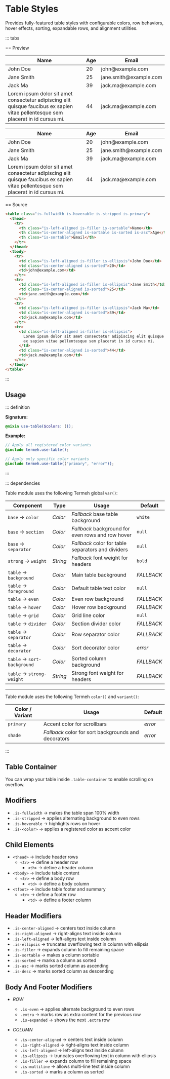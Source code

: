 # Table Styles

Provides fully-featured table styles with configurable colors, row behaviors, hover effects, sorting, expandable rows, and alignment utilities.

::: tabs

== Preview

<!-- markdownlint-disable MD033 -->
<Preview>
  <div class="demo">
    <table class="is-fullwidth is-hoverable is-stripped is-primary">
      <thead>
        <tr>
          <th class="is-left-aligned is-filler is-sortable">Name</th>
          <th class="is-center-aligned is-sortable is-sorted is-asc">Age</th>
          <th class="is-sortable">Email</th>
        </tr>
      </thead>
      <tbody>
        <tr>
          <td class="is-left-aligned is-filler is-ellipsis">John Doe</td>
          <td class="is-center-aligned is-sorted">20</td>
          <td>john@example.com</td>
        </tr>
        <tr>
          <td class="is-left-aligned is-filler is-ellipsis">Jane Smith</td>
          <td class="is-center-aligned is-sorted">25</td>
          <td>jane.smith@example.com</td>
        </tr>
        <tr>
          <td class="is-left-aligned is-filler is-ellipsis">Jack Ma</td>
          <td class="is-center-aligned is-sorted">39</td>
          <td>jack.ma@example.com</td>
        </tr>
        <tr>
          <td class="is-left-aligned is-filler is-ellipsis">
            Lorem ipsum dolor sit amet consectetur adipiscing elit quisque faucibus
            ex sapien vitae pellentesque sem placerat in id cursus mi.
          </td>
          <td class="is-center-aligned is-sorted">44</td>
          <td>jack.ma@example.com</td>
        </tr>
      </tbody>
    </table>
  </div>
  <div class="demo">
    <table class="is-fullwidth is-hoverable is-stripped is-maroon">
      <thead>
        <tr>
          <th class="is-left-aligned is-filler is-sorted is-asc is-sortable">Name</th>
          <th class="is-center-aligned is-sortable">Age</th>
          <th class="is-sortable">Email</th>
        </tr>
      </thead>
      <tbody>
        <tr>
          <td class="is-left-aligned is-filler is-sorted is-ellipsis">John Doe</td>
          <td class="is-center-aligned">20</td>
          <td>john@example.com</td>
        </tr>
        <tr>
          <td class="is-left-aligned is-filler is-sorted is-ellipsis">Jane Smith</td>
          <td class="is-center-aligned">25</td>
          <td>jane.smith@example.com</td>
        </tr>
        <tr>
          <td class="is-left-aligned is-filler is-sorted is-ellipsis">Jack Ma</td>
          <td class="is-center-aligned">39</td>
          <td>jack.ma@example.com</td>
        </tr>
        <tr>
          <td class="is-left-aligned is-filler is-sorted is-ellipsis">
            Lorem ipsum dolor sit amet consectetur adipiscing elit quisque faucibus
            ex sapien vitae pellentesque sem placerat in id cursus mi.
          </td>
          <td class="is-center-aligned">44</td>
          <td>jack.ma@example.com</td>
        </tr>
      </tbody>
    </table>
  </div>
</Preview>
<!-- markdownlint-enable MD033 -->

== Source

```html
<table class="is-fullwidth is-hoverable is-stripped is-primary">
  <thead>
    <tr>
      <th class="is-left-aligned is-filler is-sortable">Name</th>
      <th class="is-center-aligned is-sortable is-sorted is-asc">Age</th>
      <th class="is-sortable">Email</th>
    </tr>
  </thead>
  <tbody>
    <tr>
      <td class="is-left-aligned is-filler is-ellipsis">John Doe</td>
      <td class="is-center-aligned is-sorted">20</td>
      <td>john@example.com</td>
    </tr>
    <tr>
      <td class="is-left-aligned is-filler is-ellipsis">Jane Smith</td>
      <td class="is-center-aligned is-sorted">25</td>
      <td>jane.smith@example.com</td>
    </tr>
    <tr>
      <td class="is-left-aligned is-filler is-ellipsis">Jack Ma</td>
      <td class="is-center-aligned is-sorted">39</td>
      <td>jack.ma@example.com</td>
    </tr>
    <tr>
      <td class="is-left-aligned is-filler is-ellipsis">
        Lorem ipsum dolor sit amet consectetur adipiscing elit quisque faucibus
        ex sapien vitae pellentesque sem placerat in id cursus mi.
      </td>
      <td class="is-center-aligned is-sorted">44</td>
      <td>jack.ma@example.com</td>
    </tr>
  </tbody>
</table>
```

:::

## Usage

::: definition

**Signature:**

```scss
@mixin use-table($colors: ());
```

**Example:**

```scss
// Apply all registered color variants
@include termeh.use-table();

// Apply only specific color variants
@include termeh.use-table(("primary", "error"));
```

:::

::: dependencies

Table module uses the following Termeh global `var()`:

| Component                   | Type     | Usage                                              | Default    |
| --------------------------- | -------- | -------------------------------------------------- | ---------- |
| `base` → `color`            | _Color_  | _Fallback_ base table background                   | `white`    |
| `base` → `section`          | _Color_  | _Fallback_ background for even rows and row hover  | `null`     |
| `base` → `separator`        | _Color_  | _Fallback_ color for table separators and dividers | `null`     |
| `strong` → `weight`         | _String_ | _Fallback_ font weight for headers                 | `bold`     |
| `table` → `background`      | _Color_  | Main table background                              | _FALLBACK_ |
| `table` → `foreground`      | _Color_  | Default table text color                           | `null`     |
| `table` → `even`            | _Color_  | Even row background                                | _FALLBACK_ |
| `table` → `hover`           | _Color_  | Hover row background                               | _FALLBACK_ |
| `table` → `grid`            | _Color_  | Grid line color                                    | `null`     |
| `table` → `divider`         | _Color_  | Section divider color                              | _FALLBACK_ |
| `table` → `separator`       | _Color_  | Row separator color                                | _FALLBACK_ |
| `table` → `decorator`       | _Color_  | Sort decorator color                               | _error_    |
| `table` → `sort-background` | _Color_  | Sorted column background                           | _FALLBACK_ |
| `table` → `strong-weight`   | _String_ | Strong font weight for headers                     | _FALLBACK_ |

---

Table module uses the following Termeh `color()` and `variant()`:

| Color / Variant | Usage                                                | Default |
| --------------- | ---------------------------------------------------- | ------- |
| `primary`       | Accent color for scrollbars                          | _error_ |
| `shade`         | _Fallback_ color for sort backgrounds and decorators | _error_ |

:::

## Table Container

You can wrap your table inside `.table-container` to enable scrolling on overflow.

## Modifiers

- `.is-fullwidth` → makes the table span 100% width
- `.is-stripped` → applies alternating background to even rows
- `.is-hoverable` → highlights rows on hover
- `.is-<color>` → applies a registered color as accent color

## Child Elements

- `<thead>` → include header rows
  - `<tr>` → define a header row
    - `<th>` → define a header column
- `<tbody>` → include table content
  - `<tr>` → define a body row
    - `<td>` → define a body column
- `<tfoot>` → include table footer and summary
  - `<tr>` → define a footer row
    - `<td>` → define a footer column

## Header Modifiers

- `.is-center-aligned` → centers text inside column
- `.is-right-aligned` → right-aligns text inside column
- `.is-left-aligned` → left-aligns text inside column
- `.is-ellipsis` → truncates overflowing text in column with ellipsis
- `.is-filler` → expands column to fill remaining space
- `.is-sortable` → makes a column sortable
- `.is-sorted` → marks a column as sorted
- `.is-asc` → marks sorted column as ascending
- `.is-desc` → marks sorted column as descending

## Body And Footer Modifiers

- _ROW_

  - `.is-even` → applies alternate background to even rows
  - `.extra` → marks row as extra content for the previous row
  - `.is-expanded` → shows the next `.extra` row

- _COLUMN_
  - `.is-center-aligned` → centers text inside column
  - `.is-right-aligned` → right-aligns text inside column
  - `.is-left-aligned` → left-aligns text inside column
  - `.is-ellipsis` → truncates overflowing text in column with ellipsis
  - `.is-filler` → expands column to fill remaining space
  - `.is-multiline` → allows multi-line text inside column
  - `.is-sorted` → marks a column as sorted
